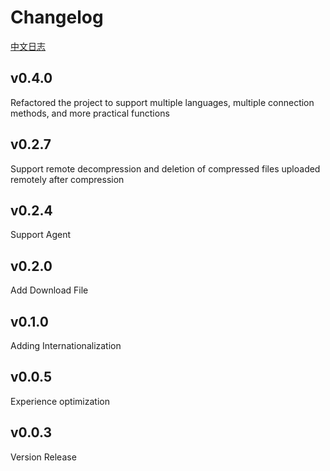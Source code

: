 # Changelog

[中文日志](https://github.com/oorzc/vscode_sync_tool/blob/main/CHANGELOG_CN.md)

## v0.4.0

Refactored the project to support multiple languages, multiple connection methods, and more practical functions

## v0.2.7

Support remote decompression and deletion of compressed files uploaded remotely after compression

## v0.2.4

Support Agent

## v0.2.0

Add Download File

## v0.1.0

Adding Internationalization

## v0.0.5

Experience optimization

## v0.0.3

Version Release
